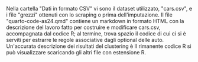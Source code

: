 Nella cartella "Dati in formato CSV" vi sono il dataset utilizzato, "cars.csv", e i file "grezzi" ottenuti con lo scraping o prima dell'imputazione. Il file "quarto-code-as24.qmd" contiene un markdown in formato HTML con la descrizione del lavoro fatto per costruire e modificare cars.csv, accompagnata dal codice R; al termine, trova spazio il codice di cui ci si è serviti per estrarre le regole associative dagli optional delle auto. Un'accurata descrizione dei risultati del clustering è Il rimanente codice R si può visualizzare scaricando gli altri file con estensione R.
